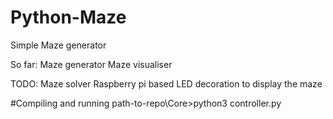 # Python-Maze
Simple Maze generator

So far:
  Maze generator
  Maze visualiser
  
TODO:
  Maze solver
  Raspberry pi based LED decoration to display the maze
  
  
#Compiling and running
path-to-repo\Core>python3 controller.py
